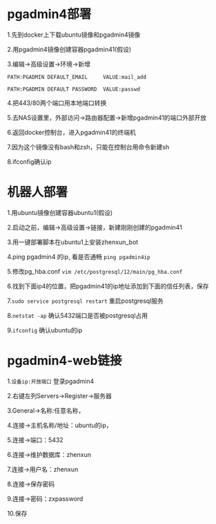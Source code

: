 # pgadmin4部署

  1.先到docker上下载ubuntu镜像和pgadmin4镜像
  
  2.用pgadmin4镜像创建容器pgadmin41(假设)
  
  3.编辑->高级设置->环境->新增
  
    PATH:PGADMIN DEFAULT_EMAIL     VALUE:mail_add
    
    PATH:PGADMIN DEFAULT PASSWORD  VALUE:passwd
  
  4.把443/80两个端口用本地端口转换
  
  5.去NAS设置里，外部访问->路由器配置->新增pgadmin41的端口外部开放
  
  6.返回docker控制台，进入pgadmin41的终端机
  
  7.因为这个镜像没有bash和zsh，只能在控制台用命令新建sh
  
  8.ifconfig确认ip
  
# 机器人部署
  
  1.用ubuntu镜像创建容器ubuntu1(假设)
  
  2.启动之前，编辑->高级设置->链接，新建刚刚创建的pgadmin41
  
  3.用一键部署脚本在ubuntu1上安装zhenxun_bot
  
  4.ping pgadmin4 的ip, 看是否通畅 ```ping pgadmin4ip```
  
  5.修改pg_hba.conf ```vim /etc/postgresql/12/main/pg_hba.conf```
  
  6.找到下面ip4的位置，把pgadmin41的ip地址添加到下面的信任列表，保存
  
  7.```sudo service postgresql restart``` 重启postgresql服务
  
  8.```netstat -ap``` 确认5432端口是否被postgresql占用
  
  9.```ifconfig``` 确认ubuntu的ip
 
# pgadmin4-web链接

  1.```设备ip:开放端口``` 登录pgadmin4
  
  2.右键左列Servers->Register->服务器
  
  3.General->名称:任意名称，
  
  4.连接->主机名称/地址：ubuntu的ip，
  
  5.连接->端口：5432
  
  6.连接->维护数据库：zhenxun
  
  7.连接->用户名：zhenxun
  
  8.连接->保存密码
  
  9.连接->密码：zxpassword
  
  10.保存
